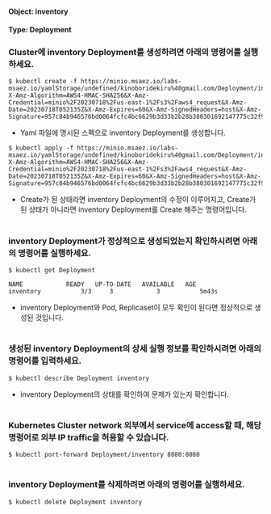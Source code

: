 
#### Object: inventory
#### Type: Deployment

### Cluster에 inventory Deployment를 생성하려면 아래의 명령어를 실행하세요.

```
$ kubectl create -f https://minio.msaez.io/labs-msaez.io/yamlStorage/undefined/kinoboridekiru%40gmail.com/Deployment/inventory.yaml?X-Amz-Algorithm=AWS4-HMAC-SHA256&X-Amz-Credential=minio%2F20230718%2Fus-east-1%2Fs3%2Faws4_request&X-Amz-Date=20230718T052135Z&X-Amz-Expires=60&X-Amz-SignedHeaders=host&X-Amz-Signature=957c84b946576bd0064fcfc4bc6629b3d33b2b28b380301692147775c32f91bb
```
- Yaml 파일에 명시된 스펙으로 inventory Deployment를 생성합니다.

```
$ kubectl apply -f https://minio.msaez.io/labs-msaez.io/yamlStorage/undefined/kinoboridekiru%40gmail.com/Deployment/inventory.yaml?X-Amz-Algorithm=AWS4-HMAC-SHA256&X-Amz-Credential=minio%2F20230718%2Fus-east-1%2Fs3%2Faws4_request&X-Amz-Date=20230718T052135Z&X-Amz-Expires=60&X-Amz-SignedHeaders=host&X-Amz-Signature=957c84b946576bd0064fcfc4bc6629b3d33b2b28b380301692147775c32f91bb
```
- Create가 된 상태라면 inventory Deployment의 수정이 이루어지고, Create가 된 상태가 아니라면 inventory Deployment를 Create 해주는 명령어입니다.  
#

### inventory Deployment가 정상적으로 생성되었는지 확인하시려면 아래의 명령어를 실행하세요.

```
$ kubectl get Deployment

NAME            READY   UP-TO-DATE   AVAILABLE   AGE
inventory           3/3     3            3           5m43s

```
- inventory Deployment와 Pod, Replicaset이 모두 확인이 된다면 정상적으로 생성된 것입니다.
#

### 생성된 inventory Deployment의 상세 실행 정보를 확인하시려면 아래의 명령어를 입력하세요.

```
$ kubectl describe Deployment inventory
```
- inventory Deployment의 상태를 확인하여 문제가 있는지 확인합니다. 
#

### Kubernetes Cluster network 외부에서 service에 access할 때, 해당 명령어로 외부 IP traffic을 허용할 수 있습니다.

```
$ kubectl port-forward Deployment/inventory 8080:8080
```
#

### inventory Deployment를 삭제하려면 아래의 명령어를 실행하세요.

```
$ kubectl delete Deployment inventory
```
#

